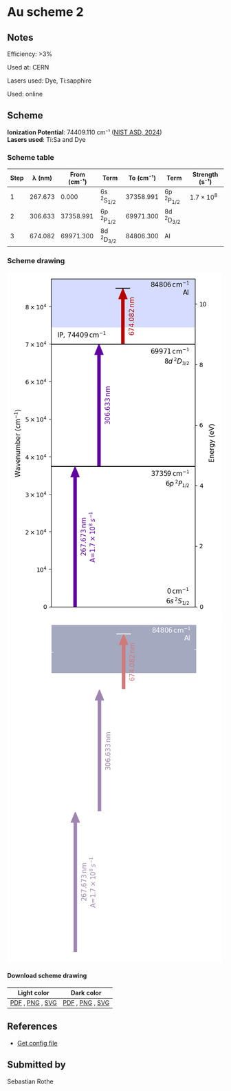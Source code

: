 # Au scheme 2

## Notes

Efficiency: >3%

Used at: CERN

Lasers used: Dye, Ti:sapphire

Used: online





## Scheme

**Ionization Potential**: 74409.110 cm⁻¹ ([NIST ASD, 2024](https://www.nist.gov/pml/atomic-spectra-database))  
**Lasers used**: Ti:Sa and Dye

### Scheme table

| Step | λ (nm)  | From (cm⁻¹) |              Term               | To (cm⁻¹) |              Term               |    Strength (s⁻¹)    |
| ---- | ------- | ----------- | ------------------------------- | --------- | ------------------------------- | -------------------- |
| 1    | 267.673 | 0.000       | 6s <sup>2</sup>S<sub>1/2</sub>  | 37358.991 | 6p <sup>2</sup>P<sub>1/2</sub>  | 1.7 × 10<sup>8</sup> |
| 2    | 306.633 | 37358.991   | 6p <sup>2</sup>P<sub>1/2</sub>  | 69971.300 | 8d <sup>2</sup>D<sub>3/2</sub>  |                      |
| 3    | 674.082 | 69971.300   | 8d <sup>2</sup>D<sub>3/2</sub>  | 84806.300 | AI                              |                      |


### Scheme drawing

![au scheme, light mode](au-002/au-002-light.png#only-light)
![au scheme, dark mode](au-002/au-002-dark-web.png#only-dark)

#### Download scheme drawing

|                                            Light color                                            |                                           Dark color                                           |
| ------------------------------------------------------------------------------------------------- | ---------------------------------------------------------------------------------------------- |
| [PDF](au-002/au-002-light.pdf) , [PNG](au-002/au-002-light.png) , [SVG](au-002/au-002-light.svg)  | [PDF](au-002/au-002-dark.pdf) , [PNG](au-002/au-002-dark.png) , [SVG](au-002/au-002-dark.svg)  |


## References

  - [Get config file](https://github.com/RIMS-Code/rims-code.github.io/blob/main/db/au-002.json)



## Submitted by

Sebastian Rothe

